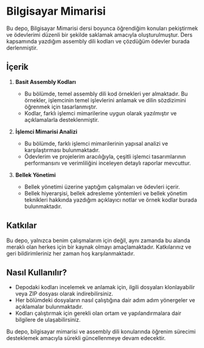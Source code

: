 # Bilgisayar Mimarisi 

Bu depo, Bilgisayar Mimarisi dersi boyunca öğrendiğim konuları pekiştirmek ve ödevlerimi düzenli bir şekilde saklamak amacıyla oluşturulmuştur. Ders kapsamında yazdığım assembly dili kodları ve çözdüğüm ödevler burada derlenmiştir. 

## İçerik

1. **Basit Assembly Kodları**
   - Bu bölümde, temel assembly dili kod örnekleri yer almaktadır. Bu örnekler, işlemcinin temel işlevlerini anlamak ve dilin sözdizimini öğrenmek için tasarlanmıştır.
   - Kodlar, farklı işlemci mimarilerine uygun olarak yazılmıştır ve açıklamalarla desteklenmiştir.

2. **İşlemci Mimarisi Analizi**
   - Bu bölümde, farklı işlemci mimarilerinin yapısal analizi ve karşılaştırması bulunmaktadır. 
   - Ödevlerim ve projelerim aracılığıyla, çeşitli işlemci tasarımlarının performansını ve verimliliğini inceleyen detaylı raporlar mevcuttur.

3. **Bellek Yönetimi**
   - Bellek yönetimi üzerine yaptığım çalışmaları ve ödevleri içerir. 
   - Bellek hiyerarşisi, bellek adresleme yöntemleri ve bellek yönetim teknikleri hakkında yazdığım açıklayıcı notlar ve örnek kodlar burada bulunmaktadır.


## Katkılar

Bu depo, yalnızca benim çalışmalarım için değil, aynı zamanda bu alanda meraklı olan herkes için bir kaynak olmayı amaçlamaktadır. Katkılarınız ve geri bildirimleriniz her zaman hoş karşılanmaktadır.

## Nasıl Kullanılır?

- Depodaki kodları incelemek ve anlamak için, ilgili dosyaları klonlayabilir veya ZIP dosyası olarak indirebilirsiniz.
- Her bölümdeki dosyaların nasıl çalıştığına dair adım adım yönergeler ve açıklamalar bulunmaktadır. 
- Kodları çalıştırmak için gerekli olan ortam ve yapılandırmalara dair bilgilere de ulaşabilirsiniz.

Bu depo, bilgisayar mimarisi ve assembly dili konularında öğrenim sürecimi desteklemek amacıyla sürekli güncellenmeye devam edecektir.
